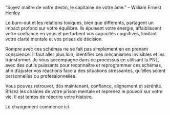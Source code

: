 “Soyez maître de votre destin, le capitaine de votre âme.” – William Ernest Henley

Le burn-out et les relations toxiques, bien que différents, partagent un impact profond sur votre équilibre. Ils épuisent votre énergie, affaiblissent votre confiance en vous et perturbent vos capacités cognitives, limitant votre clarté mentale et vos prises de décision.

Rompre avec ces schémas ne se fait pas simplement en en prenant conscience. Il faut aller plus loin, identifier ces mécanismes invisibles et les transformer. Je vous accompagne dans ce processus en utilisant la PNL, avec des outils puissants pour reconnaître et reprogrammer ces schémas, afin d’ajuster vos réactions face à des situations stressantes, qu’elles soient personnelles ou professionnelles.

Vous pouvez retrouver, dès maintenant, confiance, alignement et sérénité. Brisez les chaînes de votre prison mentale et reprenez le pouvoir sur votre vie. Il est temps de réécrire votre histoire.

Le changement commence ici.